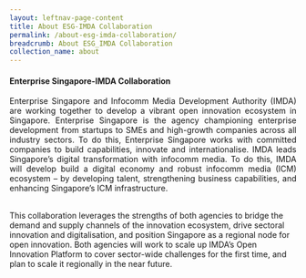 ```yaml
---
layout: leftnav-page-content
title: About ESG-IMDA Collaboration
permalink: /about-esg-imda-collaboration/
breadcrumb: About ESG_IMDA Collaboration
collection_name: about
---
```

#### Enterprise Singapore-IMDA Collaboration

<p align="justify">Enterprise Singapore and Infocomm Media Development Authority (IMDA) are working together to develop a vibrant open innovation ecosystem in Singapore. Enterprise Singapore is the agency championing enterprise development from startups to SMEs and high-growth companies across all industry sectors. To do this, Enterprise Singapore works with committed companies to build capabilities, innovate and internationalise. IMDA leads Singapore’s digital transformation with infocomm media. To do this, IMDA will develop build a digital economy and robust infocomm media (ICM) ecosystem – by developing talent, strengthening business capabilities, and enhancing Singapore’s ICM infrastructure.<br><br>

This collaboration leverages the strengths of both agencies to bridge the demand and supply channels of the innovation ecosystem, drive sectoral innovation and digitalisation, and position Singapore as a regional node for open innovation.
Both agencies will work to scale up IMDA’s Open Innovation Platform to cover sector-wide challenges for the first time, and plan to scale it regionally in the near future.</p>

